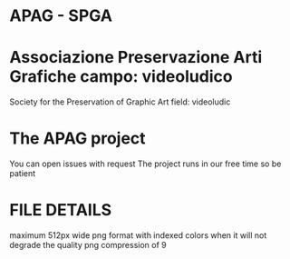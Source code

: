# APAG - SPGA
Associazione Preservazione Arti Grafiche
campo: videoludico
====
Society for the Preservation of Graphic Art
field: videoludic


# The APAG project
You can open issues with request
The project runs in our free time so be patient

# FILE DETAILS
maximum 512px wide
png format with indexed colors when it will not degrade the quality
png compression of 9
